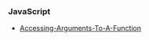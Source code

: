 ### JavaScript 
- [Accessing-Arguments-To-A-Function](JavaScript/Accessing-Arguments-To-A-Function.md)